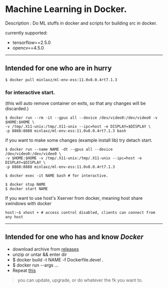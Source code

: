 Machine Learning in Docker.
===

Description : Do ML stuffs in docker and scripts for building src in docker.

currently supported:
   * tensorflow==2.5.0
   * opencv==4.5.0

---
## Intended for one who are in hurry
```
$ docker pull minlaxz/ml-env-ess:11.0v8.0.4rt7.1.3
```
### for interactive start. 
(this will auto remove container on exits, so that any changes will be discarded.)
```
$ docker run --rm -it --gpus all --device /dev/video0:/dev/video0 -v $HOME:$HOME \
-v /tmp/.X11-unix:/tmp/.X11-unix --ipc=host -e DISPLAY=$DISPLAY \
-p 8888:8888 minlaxz/ml-env-ess:11.0v8.0.4rt7.1.3 bash
```
if you want to make some changes (example install lib) try detach start.
```
$ docker run --name NAME -dt --gpus all --device /dev/video0:/dev/video0 \
-v $HOME:$HOME -v /tmp/.X11-unix:/tmp/.X11-unix --ipc=host -e DISPLAY=$DISPLAY \
-p 8888:8888 minlaxz/ml-env-ess:11.0v8.0.4rt7.1.3

$ docker exec -it NAME bash # for interactive.

$ docker stop NAME
$ docker start NAME
```

If you want to use host's Xserver from docker, meaning host share xwindows with docker
```
host:~$ xhost + # access control disabled, clients can connect from any host
```
---

## Intended for one who has and know _Docker_
+ download archive from [releases](https://github.com/minlaxz/ml-in-docker/releases)
+ unzip or untar && enter dir
+ $ docker build -t NAME -f Dockerfile.devel .
+ $ docker run --args ...
+ Repeat [this](#for-interactive-start)

> you can update, upgrade, or do whatever the fk you want to.
